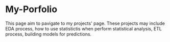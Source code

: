 # My-Porfolio
This  page aim to pavigate to my projects' page. These projects may include EDA process, how to use statistictis when perform statistical analysis, ETL process, building models for predictions.
